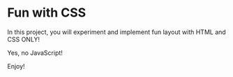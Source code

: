 # Fun with CSS

In this project, you will experiment and implement fun layout with HTML and CSS ONLY!

Yes, no JavaScript!

Enjoy!

